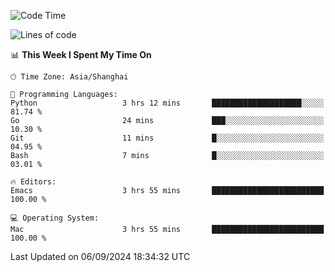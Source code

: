 <!--START_SECTION:waka-->
![Code Time](http://img.shields.io/badge/Code%20Time-2%2C168%20hrs%2052%20mins-blue)

![Lines of code](https://img.shields.io/badge/From%20Hello%20World%20I%27ve%20Written-308.0%20thousand%20lines%20of%20code-blue)

📊 **This Week I Spent My Time On** 

```text
🕑︎ Time Zone: Asia/Shanghai

💬 Programming Languages: 
Python                   3 hrs 12 mins       ████████████████████░░░░░   81.74 % 
Go                       24 mins             ███░░░░░░░░░░░░░░░░░░░░░░   10.30 % 
Git                      11 mins             █░░░░░░░░░░░░░░░░░░░░░░░░   04.95 % 
Bash                     7 mins              █░░░░░░░░░░░░░░░░░░░░░░░░   03.01 % 

🔥 Editors: 
Emacs                    3 hrs 55 mins       █████████████████████████   100.00 % 

💻 Operating System: 
Mac                      3 hrs 55 mins       █████████████████████████   100.00 % 
```


 Last Updated on 06/09/2024 18:34:32 UTC
<!--END_SECTION:waka-->
